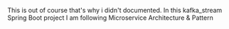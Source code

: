 This is out of course that's why i didn't documented.
In this kafka_stream Spring Boot project I am following Microservice Architecture & Pattern